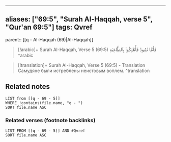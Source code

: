 
---
aliases: ["69:5", "Surah Al-Haqqah, verse 5", "Qur'an 69:5"]
tags: Qvref
---

parent:: [[q - Al-Haqqah (69)|Al-Haqqah]]

> [!arabic]+ Surah Al-Haqqah, Verse 5 (69:5)
> <span class="quran-arabic">فَأَمَّا ثَمُودُ فَأُهْلِكُوا۟ بِٱلطَّاغِيَةِ</span>
^arabic

> [!translation]+ Surah Al-Haqqah, Verse 5 (69:5) - Translation
> Самудяне были истреблены неистовым воплем.
^translation



## Related notes
```dataview
LIST from [[q - 69 - 5]]
WHERE !contains(file.name, "q - ")
SORT file.name ASC
```

### Related verses (footnote backlinks)
```dataview
LIST FROM [[q - 69 - 5]] AND #Qvref
SORT file.name ASC
```

